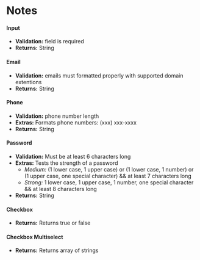 # Notes

#### Input

- **Validation:** field is required
- **Returns:** String

#### Email

- **Validation:** emails must formatted properly with supported domain extentions
- **Returns:** String

#### Phone

- **Validation:** phone number length
- **Extras:** Formats phone numbers: (xxx) xxx-xxxx
- **Returns:** String

#### Password

- **Validation:** Must be at least 6 characters long
- **Extras:** Tests the strength of a password
  - _Medium:_ (1 lower case, 1 upper case) or (1 lower case, 1 number) or (1 upper case, one special character) && at least 7 characters long
  - _Strong:_ 1 lower case, 1 upper case, 1 number, one special character && at least 8 characters long
- **Returns:** String

#### Checkbox

- **Returns:** Returns true or false

#### Checkbox Multiselect

- **Returns:** Returns array of strings
